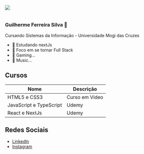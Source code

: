 #

![](https://user-images.githubusercontent.com/70382532/138322189-2db8df52-9dcb-40a0-88a8-c365466bd33d.gif)

#

### Guilherme Ferreira Silva 👋
Cursando Sistemas da Informação - Universidade Mogi das Cruzes 

- 🌱 Estudando nextJs
- 👯 Foco em se tornar Full Stack
- 🤔 Gaming...
- 💬 Music...

## Cursos
Nome|Descrição
---|---
HTML5 e CSS3 | Curso em Video
JavaScript e TypeScript | Udemy
React e NextJs | Udemy

## Redes Sociais
* [Linkedln](https://linkedin.com/in/guilherme-ferreira-004449252)
* [Instagram](https://instagram.com/guilhermeefe_?igshid=YmMyMTA2M2Y=)
